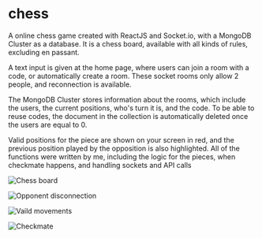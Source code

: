 # chess
A online chess game created with ReactJS and Socket.io, with a MongoDB Cluster as a database.
It is a chess board, available with all kinds of rules, excluding en passant.

A text input is given at the home page, where users can join a room with a code, or automatically create a room.
These socket rooms only allow 2 people, and reconnection is available.

The MongoDB Cluster stores information about the rooms, which include the users, the current positions, who's turn it is, and the code.
To be able to reuse codes, the document in the collection is automatically deleted once the users are equal to 0.

Valid positions for the piece are shown on your screen in red, and the previous position played by the opposition is also highlighted.
All of the functions were written by me, including the logic for the pieces, when checkmate happens, and handling sockets and API calls

![Chess board](https://i.imgur.com/Rx1WSwtl.png)


![Opponent disconnection](https://i.imgur.com/sdgwOT3l.png)


![Vaild movements](https://i.imgur.com/p53gIAql.png)


![Checkmate](https://i.imgur.com/go0LTNUl.png)